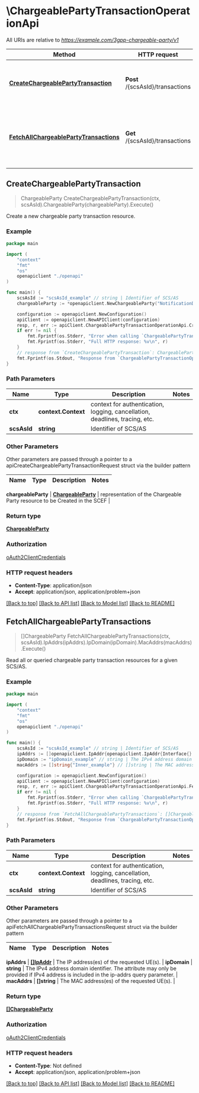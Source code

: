 # \ChargeablePartyTransactionOperationApi

All URIs are relative to *https://example.com/3gpp-chargeable-party/v1*

Method | HTTP request | Description
------------- | ------------- | -------------
[**CreateChargeablePartyTransaction**](ChargeablePartyTransactionOperationApi.md#CreateChargeablePartyTransaction) | **Post** /{scsAsId}/transactions | Create a new chargeable party transaction resource.
[**FetchAllChargeablePartyTransactions**](ChargeablePartyTransactionOperationApi.md#FetchAllChargeablePartyTransactions) | **Get** /{scsAsId}/transactions | Read all or queried chargeable party transaction resources for a given SCS/AS.



## CreateChargeablePartyTransaction

> ChargeableParty CreateChargeablePartyTransaction(ctx, scsAsId).ChargeableParty(chargeableParty).Execute()

Create a new chargeable party transaction resource.

### Example

```go
package main

import (
    "context"
    "fmt"
    "os"
    openapiclient "./openapi"
)

func main() {
    scsAsId := "scsAsId_example" // string | Identifier of SCS/AS
    chargeableParty := *openapiclient.NewChargeableParty("NotificationDestination_example", *openapiclient.NewSponsorInformation("SponsorId_example", "AspId_example"), false) // ChargeableParty | representation of the Chargeable Party resource to be Created in the SCEF

    configuration := openapiclient.NewConfiguration()
    apiClient := openapiclient.NewAPIClient(configuration)
    resp, r, err := apiClient.ChargeablePartyTransactionOperationApi.CreateChargeablePartyTransaction(context.Background(), scsAsId).ChargeableParty(chargeableParty).Execute()
    if err != nil {
        fmt.Fprintf(os.Stderr, "Error when calling `ChargeablePartyTransactionOperationApi.CreateChargeablePartyTransaction``: %v\n", err)
        fmt.Fprintf(os.Stderr, "Full HTTP response: %v\n", r)
    }
    // response from `CreateChargeablePartyTransaction`: ChargeableParty
    fmt.Fprintf(os.Stdout, "Response from `ChargeablePartyTransactionOperationApi.CreateChargeablePartyTransaction`: %v\n", resp)
}
```

### Path Parameters


Name | Type | Description  | Notes
------------- | ------------- | ------------- | -------------
**ctx** | **context.Context** | context for authentication, logging, cancellation, deadlines, tracing, etc.
**scsAsId** | **string** | Identifier of SCS/AS | 

### Other Parameters

Other parameters are passed through a pointer to a apiCreateChargeablePartyTransactionRequest struct via the builder pattern


Name | Type | Description  | Notes
------------- | ------------- | ------------- | -------------

 **chargeableParty** | [**ChargeableParty**](ChargeableParty.md) | representation of the Chargeable Party resource to be Created in the SCEF | 

### Return type

[**ChargeableParty**](ChargeableParty.md)

### Authorization

[oAuth2ClientCredentials](../README.md#oAuth2ClientCredentials)

### HTTP request headers

- **Content-Type**: application/json
- **Accept**: application/json, application/problem+json

[[Back to top]](#) [[Back to API list]](../README.md#documentation-for-api-endpoints)
[[Back to Model list]](../README.md#documentation-for-models)
[[Back to README]](../README.md)


## FetchAllChargeablePartyTransactions

> []ChargeableParty FetchAllChargeablePartyTransactions(ctx, scsAsId).IpAddrs(ipAddrs).IpDomain(ipDomain).MacAddrs(macAddrs).Execute()

Read all or queried chargeable party transaction resources for a given SCS/AS.

### Example

```go
package main

import (
    "context"
    "fmt"
    "os"
    openapiclient "./openapi"
)

func main() {
    scsAsId := "scsAsId_example" // string | Identifier of SCS/AS
    ipAddrs := []openapiclient.IpAddr{openapiclient.IpAddr{Interface{}: new(interface{})}} // []IpAddr | The IP address(es) of the requested UE(s). (optional)
    ipDomain := "ipDomain_example" // string | The IPv4 address domain identifier. The attribute may only be provided if IPv4 address is included in the ip-addrs query parameter. (optional)
    macAddrs := []string{"Inner_example"} // []string | The MAC address(es) of the requested UE(s). (optional)

    configuration := openapiclient.NewConfiguration()
    apiClient := openapiclient.NewAPIClient(configuration)
    resp, r, err := apiClient.ChargeablePartyTransactionOperationApi.FetchAllChargeablePartyTransactions(context.Background(), scsAsId).IpAddrs(ipAddrs).IpDomain(ipDomain).MacAddrs(macAddrs).Execute()
    if err != nil {
        fmt.Fprintf(os.Stderr, "Error when calling `ChargeablePartyTransactionOperationApi.FetchAllChargeablePartyTransactions``: %v\n", err)
        fmt.Fprintf(os.Stderr, "Full HTTP response: %v\n", r)
    }
    // response from `FetchAllChargeablePartyTransactions`: []ChargeableParty
    fmt.Fprintf(os.Stdout, "Response from `ChargeablePartyTransactionOperationApi.FetchAllChargeablePartyTransactions`: %v\n", resp)
}
```

### Path Parameters


Name | Type | Description  | Notes
------------- | ------------- | ------------- | -------------
**ctx** | **context.Context** | context for authentication, logging, cancellation, deadlines, tracing, etc.
**scsAsId** | **string** | Identifier of SCS/AS | 

### Other Parameters

Other parameters are passed through a pointer to a apiFetchAllChargeablePartyTransactionsRequest struct via the builder pattern


Name | Type | Description  | Notes
------------- | ------------- | ------------- | -------------

 **ipAddrs** | [**[]IpAddr**](IpAddr.md) | The IP address(es) of the requested UE(s). | 
 **ipDomain** | **string** | The IPv4 address domain identifier. The attribute may only be provided if IPv4 address is included in the ip-addrs query parameter. | 
 **macAddrs** | **[]string** | The MAC address(es) of the requested UE(s). | 

### Return type

[**[]ChargeableParty**](ChargeableParty.md)

### Authorization

[oAuth2ClientCredentials](../README.md#oAuth2ClientCredentials)

### HTTP request headers

- **Content-Type**: Not defined
- **Accept**: application/json, application/problem+json

[[Back to top]](#) [[Back to API list]](../README.md#documentation-for-api-endpoints)
[[Back to Model list]](../README.md#documentation-for-models)
[[Back to README]](../README.md)


